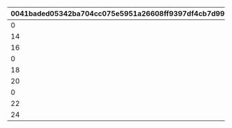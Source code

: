 |0041baded05342ba704cc075e5951a26608ff9397df4cb7d99d035b6196c7b2c|ed559034ed3db32d60cdbdecfb526b2775f85ea00fe53976975eff4936fa7cee|f74d1e2c8b4b2c7d05ceda28745592702a751e02bfa3cd54ef688c0e89013bdd|1195fb20c2d8061f18616f56c5941759707548766d7fc7a830605e2ff467b288|0caf953c1e89567be86acbfc250e357c69f670ffa534a863d1f9f4ed8a8aae39|70b109a664cbc6201b46e058088f6bce5a1db2bf93260323be6cc90e16559bc7|
| --- | --- | --- | --- | --- | --- |
|0|32000103|1|23040|0|0|
|14|32000103|2|46080|0|15|
|16|32000103|3|46080|0|17|
|0|32000106|1|14400|0|0|
|18|32000106|2|28800|0|19|
|20|32000106|3|28800|0|21|
|0|32000109|1|0|20|0|
|22|32000109|2|0|40|23|
|24|32000109|3|0|40|25|